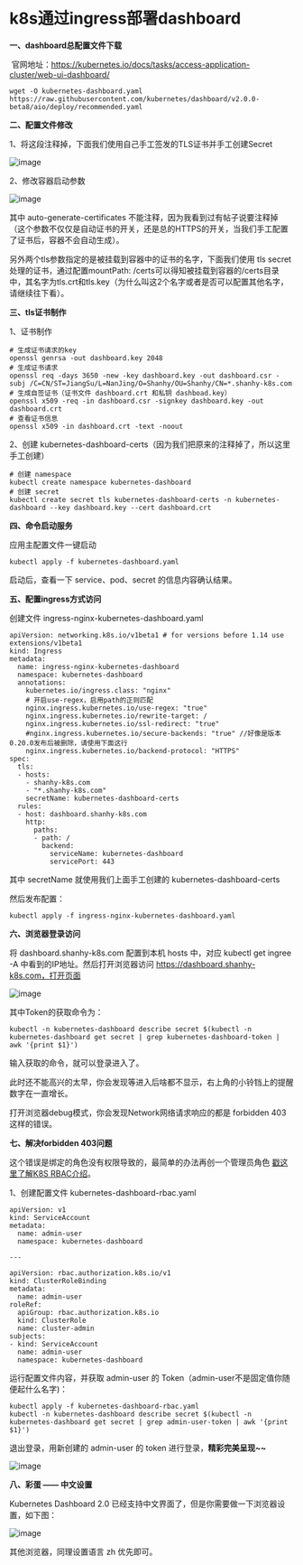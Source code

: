 # k8s通过ingress部署dashboard

**一、dashboard总配置文件下载**

​	官网地址：https://kubernetes.io/docs/tasks/access-application-cluster/web-ui-dashboard/

```shell
wget -O kubernetes-dashboard.yaml https://raw.githubusercontent.com/kubernetes/dashboard/v2.0.0-beta8/aio/deploy/recommended.yaml
```

**二、配置文件修改**

1、将这段注释掉，下面我们使用自己手工签发的TLS证书并手工创建Secret

![image](./assets/k8s通过ingress部署dashboard/1.png)

2、修改容器启动参数

![image](./assets/k8s通过ingress部署dashboard/2.png)

其中 auto-generate-certificates 不能注释，因为我看到过有帖子说要注释掉（这个参数不仅仅是自动证书的开关，还是总的HTTPS的开关，当我们手工配置了证书后，容器不会自动生成）。

另外两个tls参数指定的是被挂载到容器中的证书的名字，下面我们使用 tls secret 处理的证书，通过配置mountPath: /certs可以得知被挂载到容器的/certs目录中，其名字为tls.crt和tls.key（为什么叫这2个名字或者是否可以配置其他名字，请继续往下看）。

**三、tls证书制作**

1、证书制作

```shell
# 生成证书请求的key
openssl genrsa -out dashboard.key 2048
# 生成证书请求
openssl req -days 3650 -new -key dashboard.key -out dashboard.csr -subj /C=CN/ST=JiangSu/L=NanJing/O=Shanhy/OU=Shanhy/CN=*.shanhy-k8s.com
# 生成自签证书（证书文件 dashboard.crt 和私钥 dashboad.key）
openssl x509 -req -in dashboard.csr -signkey dashboard.key -out dashboard.crt
# 查看证书信息
openssl x509 -in dashboard.crt -text -noout
```

2、创建 kubernetes-dashboard-certs（因为我们把原来的注释掉了，所以这里手工创建）

```shell
# 创建 namespace
kubectl create namespace kubernetes-dashboard
# 创建 secret
kubectl create secret tls kubernetes-dashboard-certs -n kubernetes-dashboard --key dashboard.key --cert dashboard.crt
```

**四、命令启动服务**

应用主配置文件一键启动

```shell
kubectl apply -f kubernetes-dashboard.yaml
```

启动后，查看一下 service、pod、secret 的信息内容确认结果。

**五、配置ingress方式访问**

创建文件 ingress-nginx-kubernetes-dashboard.yaml

```shell
apiVersion: networking.k8s.io/v1beta1 # for versions before 1.14 use extensions/v1beta1
kind: Ingress
metadata:
  name: ingress-nginx-kubernetes-dashboard
  namespace: kubernetes-dashboard
  annotations:
    kubernetes.io/ingress.class: "nginx"
    # 开启use-regex，启用path的正则匹配 
    nginx.ingress.kubernetes.io/use-regex: "true"
    nginx.ingress.kubernetes.io/rewrite-target: /
    nginx.ingress.kubernetes.io/ssl-redirect: "true"
    #nginx.ingress.kubernetes.io/secure-backends: "true" //好像是版本0.20.0发布后被删除，请使用下面这行
    nginx.ingress.kubernetes.io/backend-protocol: "HTTPS"
spec:
  tls:
  - hosts:
    - shanhy-k8s.com
    - "*.shanhy-k8s.com"
    secretName: kubernetes-dashboard-certs
  rules:
  - host: dashboard.shanhy-k8s.com
    http:
      paths:
      - path: /
        backend:
          serviceName: kubernetes-dashboard
          servicePort: 443
```

其中 secretName 就使用我们上面手工创建的 kubernetes-dashboard-certs

然后发布配置：

```shell
kubectl apply -f ingress-nginx-kubernetes-dashboard.yaml
```

**六、浏览器登录访问**

将 dashboard.shanhy-k8s.com 配置到本机 hosts 中，对应 kubectl get ingree -A 中看到的IP地址。然后打开浏览器访问 https://dashboard.shanhy-k8s.com，打开页面

![image](./assets/k8s通过ingress部署dashboard/3.png)

其中Token的获取命令为：

```shell
kubectl -n kubernetes-dashboard describe secret $(kubectl -n kubernetes-dashboard get secret | grep kubernetes-dashboard-token | awk '{print $1}')
```

输入获取的命令，就可以登录进入了。

此时还不能高兴的太早，你会发现等进入后啥都不显示，右上角的小铃铛上的提醒数字在一直增长。

打开浏览器debug模式，你会发现Network网络请求响应的都是 forbidden 403 这样的错误。

**七、解决forbidden 403问题**

这个错误是绑定的角色没有权限导致的，最简单的办法再创一个管理员角色 [戳这里了解K8S RBAC介绍](https://shanhy.blog.csdn.net/article/details/104967560)。

1、创建配置文件 kubernetes-dashboard-rbac.yaml

```shell
apiVersion: v1
kind: ServiceAccount
metadata:
  name: admin-user
  namespace: kubernetes-dashboard

---

apiVersion: rbac.authorization.k8s.io/v1
kind: ClusterRoleBinding
metadata:
  name: admin-user
roleRef:
  apiGroup: rbac.authorization.k8s.io
  kind: ClusterRole
  name: cluster-admin
subjects:
- kind: ServiceAccount
  name: admin-user
  namespace: kubernetes-dashboard
```

运行配置文件内容，并获取 admin-user 的  Token（admin-user不是固定值你随便起什么名字)：

```shell
kubectl apply -f kubernetes-dashboard-rbac.yaml
kubectl -n kubernetes-dashboard describe secret $(kubectl -n kubernetes-dashboard get secret | grep admin-user-token | awk '{print $1}')
```

退出登录，用新创建的 admin-user 的 token 进行登录，**精彩完美呈现~~**

![image](./assets/k8s通过ingress部署dashboard/4.png)

**八、彩蛋 —— 中文设置**

Kubernetes Dashboard 2.0 已经支持中文界面了，但是你需要做一下浏览器设置，如下图：

![image](./assets/k8s通过ingress部署dashboard/5.png)

其他浏览器，同理设置语言 zh 优先即可。